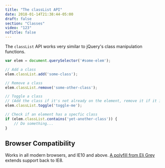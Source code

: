 ```yaml
---
title: "The classList API"
date: 2018-01-14T21:38:44-05:00
draft: false
section: "Classes"
video: "123"
noTitle: false
---
```


The `classList` API works very similar to jQuery's class manipulation functions.

```javascript
var elem = document.querySelector('#some-elem');

// Add a class
elem.classList.add('some-class');

// Remove a class
elem.classList.remove('some-other-class');

// Toggle a class
// (Add the class if it's not already on the element, remove it if it is.)
elem.classList.toggle('toggle-me');

// Check if an element has a specfic class
if (elem.classList.contains('yet-another-class')) {
	// Do something...
}
```

## Browser Compatibility

Works in all modern browsers, and IE10 and above. [A polyfill from Eli Grey](https://vanillajstoolkit.com/polyfills/classlist/) extends support back to IE8.